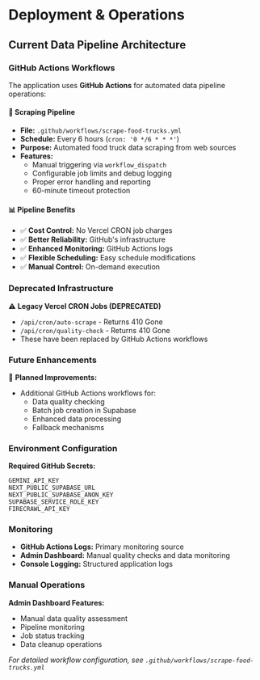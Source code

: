 # Deployment & Operations

## Current Data Pipeline Architecture

### GitHub Actions Workflows

The application uses **GitHub Actions** for automated data pipeline operations:

#### 🔄 **Scraping Pipeline**
- **File:** `.github/workflows/scrape-food-trucks.yml`
- **Schedule:** Every 6 hours (`cron: '0 */6 * * *'`)
- **Purpose:** Automated food truck data scraping from web sources
- **Features:**
  - Manual triggering via `workflow_dispatch`
  - Configurable job limits and debug logging
  - Proper error handling and reporting
  - 60-minute timeout protection

#### 📊 **Pipeline Benefits**
- ✅ **Cost Control:** No Vercel CRON job charges
- ✅ **Better Reliability:** GitHub's infrastructure
- ✅ **Enhanced Monitoring:** GitHub Actions logs
- ✅ **Flexible Scheduling:** Easy schedule modifications
- ✅ **Manual Control:** On-demand execution

### Deprecated Infrastructure

⚠️ **Legacy Vercel CRON Jobs (DEPRECATED)**
- `/api/cron/auto-scrape` - Returns 410 Gone
- `/api/cron/quality-check` - Returns 410 Gone
- These have been replaced by GitHub Actions workflows

### Future Enhancements

🔮 **Planned Improvements:**
- Additional GitHub Actions workflows for:
  - Data quality checking
  - Batch job creation in Supabase
  - Enhanced data processing
  - Fallback mechanisms

### Environment Configuration

**Required GitHub Secrets:**
```
GEMINI_API_KEY
NEXT_PUBLIC_SUPABASE_URL
NEXT_PUBLIC_SUPABASE_ANON_KEY
SUPABASE_SERVICE_ROLE_KEY
FIRECRAWL_API_KEY
```

### Monitoring

- **GitHub Actions Logs:** Primary monitoring source
- **Admin Dashboard:** Manual quality checks and data monitoring
- **Console Logging:** Structured application logs

### Manual Operations

**Admin Dashboard Features:**
- Manual data quality assessment
- Pipeline monitoring
- Job status tracking
- Data cleanup operations

*For detailed workflow configuration, see `.github/workflows/scrape-food-trucks.yml`*
